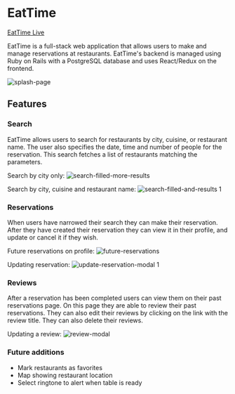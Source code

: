 # EatTime

[EatTime Live](https://eattime.herokuapp.com)

EatTime is a full-stack web application that allows users to make and manage reservations at restaurants. EatTime's backend is managed using Ruby on Rails with a PostgreSQL database and uses React/Redux on the frontend.


![splash-page](https://user-images.githubusercontent.com/32603834/36045129-96eb0a34-0d89-11e8-941c-6e93eaedd323.jpg)


## Features

### Search

EatTime allows users to search for restaurants by city, cuisine, or restaurant name. The user also specifies the date, time and number of people for the reservation. This search fetches a list of restaurants matching the parameters.



Search by city only:
![search-filled-more-results](https://user-images.githubusercontent.com/32603834/36045718-7cb41bcc-0d8b-11e8-9191-cfc3239e4afd.jpg)



Search by city, cuisine and restaurant name:
![search-filled-and-results 1](https://user-images.githubusercontent.com/32603834/36045628-296acb00-0d8b-11e8-83f6-08bbb55b5917.jpg)


### Reservations

When users have narrowed their search they can make their reservation. After they have created their reservation they can view it in their profile, and update or cancel it if they wish.



Future reservations on profile:
![future-reservations](https://user-images.githubusercontent.com/32603834/36046084-a9eb36e2-0d8c-11e8-9db3-8dc278b83a5a.jpg)



Updating reservation:
![update-reservation-modal 1](https://user-images.githubusercontent.com/32603834/36055072-b611d224-0dae-11e8-9736-30a0c53a9d5d.jpg)


### Reviews

After a reservation has been completed users can view them on their past reservations page. On this page they are able to review their past reservations. They can also edit their reviews by clicking on the link with the review title. They can also delete their reviews.



Updating a review:
![review-modal](https://user-images.githubusercontent.com/32603834/36046404-a5314d2a-0d8d-11e8-9dfc-26e16c40257a.jpg)



### Future additions

* Mark restaurants as favorites
* Map showing restaurant location
* Select ringtone to alert when table is ready
